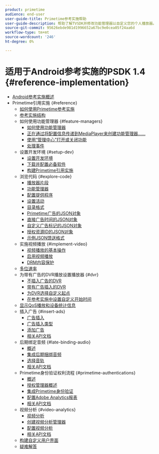 ```yaml
---
product: primetime
audience: end-user
user-guide-title: Primetime参考实施帮助
user-guide-description: 帮助了解TVSDK并修改功能管理器以自定义您的个人播放器。
source-git-commit: 95626ebde981d1996652a67bc9e0cea05f24aa6d
workflow-type: tm+mt
source-wordcount: '246'
ht-degree: 0%

---
```



# 适用于Android参考实施的PSDK 1.4 {#reference-implementation}

+ [Android参考实施概述](home.md)
+ Primetime引用实施 {#reference}
   + [如何使用Primetime参考实施](ref-implementation/how-to-use-ref-player.md)
   + [参考实施结构](ref-implementation/ref-player-structure.md)
   + 如何使用功能管理器 {#feature-managers}
      + [如何使用功能管理器](ref-implementation/using-feature-managers/how-to-use-feature-managers.md)
      + [正在通过将配置信息传递到MediaPlayer来创建功能管理器……](ref-implementation/using-feature-managers/creating-feature-managers.md)
      + [使用“管理中心”打开或关闭功能](ref-implementation/using-feature-managers/turning-features-on-off.md)
      + [处理事件](ref-implementation/using-feature-managers/handling-events.md)
   + 设置开发环境 {#setup-dev}
      + [设置开发环境](set-up-dev-environment/set-up-dev-environment-overview.md)
      + [下载并配置必备软件](set-up-dev-environment/download-prereqs-android.md)
      + [构建Primetime引用实施](set-up-dev-environment/install-the-ref-player-project.md)
   + 浏览代码 {#explore-code}
      + [播放器片段](set-up-dev-environment/exploring-code/player-fragment.md)
      + [功能管理器](set-up-dev-environment/exploring-code/about-psdk-feature-managers.md)
      + [配置提供程序](set-up-dev-environment/exploring-code/config-provider.md)
      + [设置活动](set-up-dev-environment/exploring-code/settings-activity.md)
      + [目录格式](set-up-dev-environment/exploring-code/catalog-format.md)
      + [Primetime广告的JSON对象](set-up-dev-environment/exploring-code/json-pt-ads.md)
      + [直接广告时间的JSON对象](set-up-dev-environment/exploring-code/json-direct-ad-breaks.md)
      + [自定义广告标记的JSON对象](set-up-dev-environment/exploring-code/json-custom-ad-markers.md)
      + [授权资源ID的JSON对象](set-up-dev-environment/exploring-code/json-entitlement-resource-id.md)
      + [示例JSON馈送格式](set-up-dev-environment/exploring-code/example-json-feed-format.md)
   + 实施视频播放 {#implement-video}
      + [视频播放的基本操作](implement-video-playback/video-playback.md)
      + [启用视频播放](implement-video-playback/enable-video-playback.md)
      + [DRM内容保护](implement-video-playback/content-protection.md)
   + [多位速率](implement-video-playback/mbr.md)
   + 为带有广告的DVR播放设置播放器 {#dvr}
      + [不插入广告的DVR](implement-video-playback/dvr/dvr-without-ad-insertion.md)
      + [带有广告插入的DVR](implement-video-playback/dvr/dvr-with-ad-insertion.md)
      + [为DVR选择自定义起点](implement-video-playback/dvr/dvr-custom-start-point.md)
      + [在参考实施中设置自定义开始时间](implement-video-playback/dvr/set-custom-start-time-dvr.md)
   + [显示QoS播放和设备统计信息](implement-video-playback/qos-statistics.md)
   + 插入广告 {#insert-ads}
      + [广告插入](insert-ads/ad-insertion.md)
      + [广告插入类型](insert-ads/ad-insertion-types.md)
      + [添加广告](insert-ads/add-advertising.md)
      + [相关API文档](insert-ads/aps-callbacks-ad-insertion.md)
   + 后期绑定音频 {#late-binding-audio}
      + [概述](late-binding-audio/late-binding-audio-overview.md)
      + [集成后期捆绑音频](late-binding-audio/aa-enable.md)
      + [选择音轨](late-binding-audio/select-audio-tracks.md)
      + [相关API文档](late-binding-audio/aa-api-callbacks.md)
   + Primetime身份验证权利流程 {#primetime-authentications}
      + [概述](paytvpass-entitlement/paytvpass-entitlement-overview.md)
      + [授权管理器概述](paytvpass-entitlement/entitlement-overvivew.md)
      + [集成Primetime身份验证](paytvpass-entitlement/integrate-pass.md)
      + [配置Adobe Analytics报表](paytvpass-entitlement/pass-analytics-setup.md)
      + [相关API文档](paytvpass-entitlement/pass-apis-callbacks.md)
   + 视频分析 {#video-analytics}
      + [视频分析](video-analytics/video-analytics-overview.md)
      + [创建视频分析管理器](video-analytics/create-video-analytics-manager.md)
      + [配置视频分析](video-analytics/configure-video-analytics-manager.md)
      + [相关API文档](video-analytics/va-apis-callbacks.md)
   + [构建自定义用户界面](build-custom-ui.md)
   + [疑难解答](troubleshooting.md)
